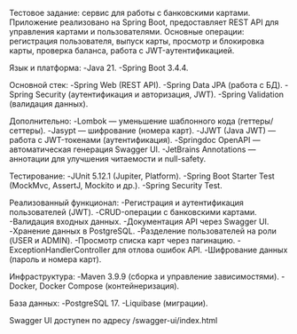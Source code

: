 Тестовое задание: сервис для работы с банковскими картами.
Приложение реализовано на Spring Boot, предоставляет REST API для управления картами и пользователями.
Основные операции: регистрация пользователя, выпуск карты, просмотр и блокировка карты, проверка баланса, работа с JWT-аутентификацией.

Язык и платформа:
-Java 21.
-Spring Boot 3.4.4.

Основной стек:
-Spring Web (REST API).
-Spring Data JPA (работа с БД).
-Spring Security (аутентификация и авторизация, JWT).
-Spring Validation (валидация данных).

Дополнительно:
-Lombok — уменьшение шаблонного кода (геттеры/сеттеры).
-Jasypt — шифрование (номера карт).
-JJWT (Java JWT) — работа с JWT-токенами (аутентификация).
-Springdoc OpenAPI — автоматическая генерация Swagger UI.
-JetBrains Annotations — аннотации для улучшения читаемости и null-safety.

Тестирование:
-JUnit 5.12.1 (Jupiter, Platform).
-Spring Boot Starter Test (MockMvc, AssertJ, Mockito и др.).
-Spring Security Test.

Реализованный функционал:
-Регистрация и аутентификация пользователей (JWT).
-CRUD-операции с банковскими картами.
-Валидация входных данных.
-Документация API через Swagger UI.
-Хранение данных в PostgreSQL.
-Разделение пользователей на роли (USER и ADMIN).
-Просмотр списка карт через пагинацию.
-ExceptionHandlerController для отлова ошибок API.
-Шифрование данных (пароль и номера карт).

Инфраструктура:
-Maven 3.9.9 (сборка и управление зависимостями).
-Docker, Docker Compose (контейнеризация).

База данных:
-PostgreSQL 17.
-Liquibase (миграции).

Swagger UI доступен по адресу /swagger-ui/index.html

